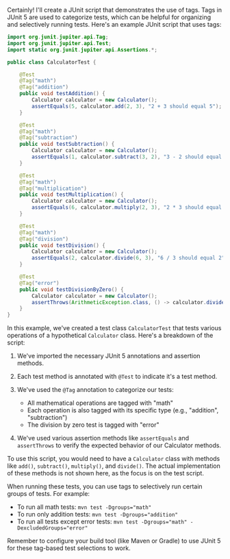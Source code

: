 Certainly! I'll create a JUnit script that demonstrates the use of tags. Tags in JUnit 5 are used to categorize tests, which can be helpful for organizing and selectively running tests. Here's an example JUnit script that uses tags:

```java
import org.junit.jupiter.api.Tag;
import org.junit.jupiter.api.Test;
import static org.junit.jupiter.api.Assertions.*;

public class CalculatorTest {

    @Test
    @Tag("math")
    @Tag("addition")
    public void testAddition() {
        Calculator calculator = new Calculator();
        assertEquals(5, calculator.add(2, 3), "2 + 3 should equal 5");
    }

    @Test
    @Tag("math")
    @Tag("subtraction")
    public void testSubtraction() {
        Calculator calculator = new Calculator();
        assertEquals(1, calculator.subtract(3, 2), "3 - 2 should equal 1");
    }

    @Test
    @Tag("math")
    @Tag("multiplication")
    public void testMultiplication() {
        Calculator calculator = new Calculator();
        assertEquals(6, calculator.multiply(2, 3), "2 * 3 should equal 6");
    }

    @Test
    @Tag("math")
    @Tag("division")
    public void testDivision() {
        Calculator calculator = new Calculator();
        assertEquals(2, calculator.divide(6, 3), "6 / 3 should equal 2");
    }

    @Test
    @Tag("error")
    public void testDivisionByZero() {
        Calculator calculator = new Calculator();
        assertThrows(ArithmeticException.class, () -> calculator.divide(1, 0), "Division by zero should throw ArithmeticException");
    }
}
```

In this example, we've created a test class `CalculatorTest` that tests various operations of a hypothetical `Calculator` class. Here's a breakdown of the script:

1. We've imported the necessary JUnit 5 annotations and assertion methods.

2. Each test method is annotated with `@Test` to indicate it's a test method.

3. We've used the `@Tag` annotation to categorize our tests:
   - All mathematical operations are tagged with "math"
   - Each operation is also tagged with its specific type (e.g., "addition", "subtraction")
   - The division by zero test is tagged with "error"

4. We've used various assertion methods like `assertEquals` and `assertThrows` to verify the expected behavior of our Calculator methods.

To use this script, you would need to have a `Calculator` class with methods like `add()`, `subtract()`, `multiply()`, and `divide()`. The actual implementation of these methods is not shown here, as the focus is on the test script.

When running these tests, you can use tags to selectively run certain groups of tests. For example:

- To run all math tests: `mvn test -Dgroups="math"`
- To run only addition tests: `mvn test -Dgroups="addition"`
- To run all tests except error tests: `mvn test -Dgroups="math" -DexcludedGroups="error"`

Remember to configure your build tool (like Maven or Gradle) to use JUnit 5 for these tag-based test selections to work.